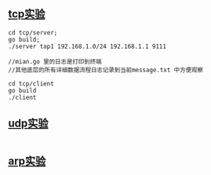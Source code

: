 ## [tcp实验](./tcp.md)
```
cd tcp/server;
go build;
./server tap1 192.168.1.0/24 192.168.1.1 9111

//mian.go 里的日志是打印到终端
//其他底层的所有详细数据流程日志记录到当前message.txt 中方便观察

cd tcp/client
go build
./client
```
## [udp实验](./udp.md)
```
```
## [arp实验](./arp.md)